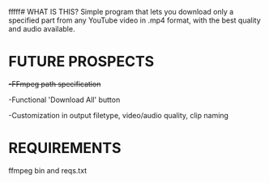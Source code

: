 fffff# WHAT IS THIS?
Simple program that lets you download only a specified part from any YouTube video in .mp4 format, with the best quality and audio available.

# FUTURE PROSPECTS

~~-FFmpeg path specification~~

-Functional 'Download All' button

-Customization in output filetype, video/audio quality, clip naming

# REQUIREMENTS

ffmpeg bin and reqs.txt
